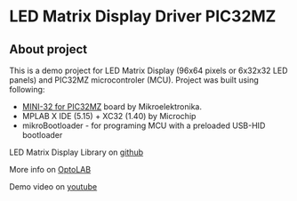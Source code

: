 # LED Matrix Display Driver PIC32MZ

## About project

This is a demo project for LED Matrix Display (96x64 pixels or 6x32x32 LED panels) and PIC32MZ microcontroler (MCU). Project was built using following: 

- [MINI-32 for PIC32MZ](https://www.mikroe.com/mini-32-for-pic32mz) board by Mikroelektronika.
- MPLAB X IDE (5.15) + XC32 (1.40)  by Microchip
- mikroBootloader - for programing MCU with a preloaded USB-HID bootloader

LED Matrix Display Library on [github](https://github.com/OptoLAB/LED-Matrix-Display-Driver)

More info on [OptoLAB](http://www.optolab.ftn.uns.ac.rs/index.php/education/project-base/242-led-matrix-display-library-examples)

Demo video on [youtube](https://)
